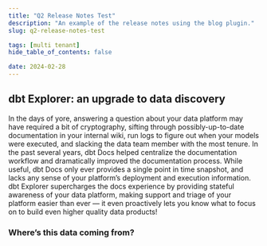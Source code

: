 ```yaml
---
title: "Q2 Release Notes Test"
description: "An example of the release notes using the blog plugin."
slug: q2-release-notes-test

tags: [multi tenant]
hide_table_of_contents: false

date: 2024-02-28
---
```


<!-- truncate -->
## dbt Explorer: an upgrade to data discovery

In the days of yore, answering a question about your data platform may have required a bit of cryptography, sifting through possibly-up-to-date documentation in your internal wiki, run logs to figure out when your models were executed, and slacking the data team member with the most tenure. In the past several years, dbt Docs helped centralize the documentation workflow and dramatically improved the documentation process. While useful, dbt Docs only ever provides a single point in time snapshot, and lacks any sense of your platform’s deployment and execution information. dbt Explorer supercharges the docs experience by providing stateful awareness of your data platform, making support and triage of your platform easier than ever — it even proactively lets you know what to focus on to build even higher quality data products!

### Where’s this data coming from?

